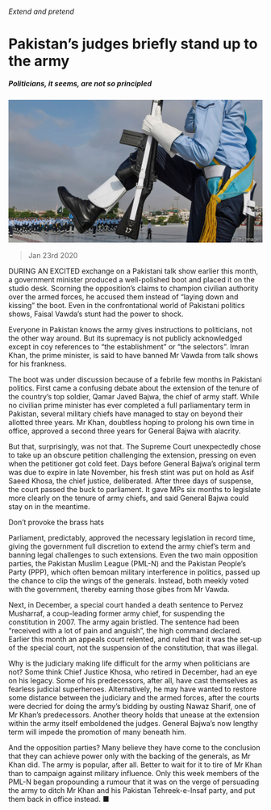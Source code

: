 ###### Extend and pretend

# Pakistan’s judges briefly stand up to the army 

##### Politicians, it seems, are not so principled 

![image](images/20200125_ASP502.jpg) 

> Jan 23rd 2020 

DURING AN EXCITED exchange on a Pakistani talk show earlier this month, a government minister produced a well-polished boot and placed it on the studio desk. Scorning the opposition’s claims to champion civilian authority over the armed forces, he accused them instead of “laying down and kissing” the boot. Even in the confrontational world of Pakistani politics shows, Faisal Vawda’s stunt had the power to shock.

Everyone in Pakistan knows the army gives instructions to politicians, not the other way around. But its supremacy is not publicly acknowledged except in coy references to “the establishment” or “the selectors”. Imran Khan, the prime minister, is said to have banned Mr Vawda from talk shows for his frankness.


The boot was under discussion because of a febrile few months in Pakistani politics. First came a confusing debate about the extension of the tenure of the country’s top soldier, Qamar Javed Bajwa, the chief of army staff. While no civilian prime minister has ever completed a full parliamentary term in Pakistan, several military chiefs have managed to stay on beyond their allotted three years. Mr Khan, doubtless hoping to prolong his own time in office, approved a second three years for General Bajwa with alacrity.

But that, surprisingly, was not that. The Supreme Court unexpectedly chose to take up an obscure petition challenging the extension, pressing on even when the petitioner got cold feet. Days before General Bajwa’s original term was due to expire in late November, his fresh stint was put on hold as Asif Saeed Khosa, the chief justice, deliberated. After three days of suspense, the court passed the buck to parliament. It gave MPs six months to legislate more clearly on the tenure of army chiefs, and said General Bajwa could stay on in the meantime.

Don’t provoke the brass hats

Parliament, predictably, approved the necessary legislation in record time, giving the government full discretion to extend the army chief’s term and banning legal challenges to such extensions. Even the two main opposition parties, the Pakistan Muslim League (PML-N) and the Pakistan People’s Party (PPP), which often bemoan military interference in politics, passed up the chance to clip the wings of the generals. Instead, both meekly voted with the government, thereby earning those gibes from Mr Vawda.

Next, in December, a special court handed a death sentence to Pervez Musharraf, a coup-leading former army chief, for suspending the constitution in 2007. The army again bristled. The sentence had been “received with a lot of pain and anguish”, the high command declared. Earlier this month an appeals court relented, and ruled that it was the set-up of the special court, not the suspension of the constitution, that was illegal.

Why is the judiciary making life difficult for the army when politicians are not? Some think Chief Justice Khosa, who retired in December, had an eye on his legacy. Some of his predecessors, after all, have cast themselves as fearless judicial superheroes. Alternatively, he may have wanted to restore some distance between the judiciary and the armed forces, after the courts were decried for doing the army’s bidding by ousting Nawaz Sharif, one of Mr Khan’s predecessors. Another theory holds that unease at the extension within the army itself emboldened the judges. General Bajwa’s now lengthy term will impede the promotion of many beneath him.

And the opposition parties? Many believe they have come to the conclusion that they can achieve power only with the backing of the generals, as Mr Khan did. The army is popular, after all. Better to wait for it to tire of Mr Khan than to campaign against military influence. Only this week members of the PML-N began propounding a rumour that it was on the verge of persuading the army to ditch Mr Khan and his Pakistan Tehreek-e-Insaf party, and put them back in office instead. ■

